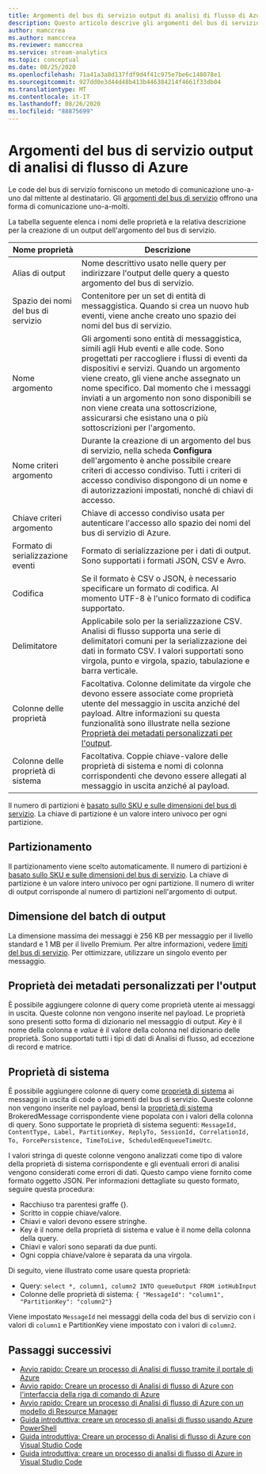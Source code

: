 ```yaml
---
title: Argomenti del bus di servizio output di analisi di flusso di Azure
description: Questo articolo descrive gli argomenti del bus di servizio come output per analisi di flusso di Azure.
author: mamccrea
ms.author: mamccrea
ms.reviewer: mamccrea
ms.service: stream-analytics
ms.topic: conceptual
ms.date: 08/25/2020
ms.openlocfilehash: 71a41a3a8d137fdf9d4f41c975e7be6c148078e1
ms.sourcegitcommit: 927dd0e3d44d48b413b446384214f4661f33db04
ms.translationtype: MT
ms.contentlocale: it-IT
ms.lasthandoff: 08/26/2020
ms.locfileid: "88875699"
---
```

# <a name="service-bus-topics-output-from-azure-stream-analytics"></a>Argomenti del bus di servizio output di analisi di flusso di Azure

Le code del bus di servizio forniscono un metodo di comunicazione uno-a-uno dal mittente al destinatario. Gli [argomenti del bus di servizio](https://msdn.microsoft.com/library/azure/hh367516.aspx) offrono una forma di comunicazione uno-a-molti.

La tabella seguente elenca i nomi delle proprietà e la relativa descrizione per la creazione di un output dell'argomento del bus di servizio.

| Nome proprietà | Descrizione |
| --- | --- |
| Alias di output |Nome descrittivo usato nelle query per indirizzare l'output delle query a questo argomento del bus di servizio. |
| Spazio dei nomi del bus di servizio |Contenitore per un set di entità di messaggistica. Quando si crea un nuovo hub eventi, viene anche creato uno spazio dei nomi del bus di servizio. |
| Nome argomento |Gli argomenti sono entità di messaggistica, simili agli Hub eventi e alle code. Sono progettati per raccogliere i flussi di eventi da dispositivi e servizi. Quando un argomento viene creato, gli viene anche assegnato un nome specifico. Dal momento che i messaggi inviati a un argomento non sono disponibili se non viene creata una sottoscrizione, assicurarsi che esistano una o più sottoscrizioni per l'argomento. |
| Nome criteri argomento |Durante la creazione di un argomento del bus di servizio, nella scheda **Configura** dell'argomento è anche possibile creare criteri di accesso condiviso. Tutti i criteri di accesso condiviso dispongono di un nome e di autorizzazioni impostati, nonché di chiavi di accesso. |
| Chiave criteri argomento |Chiave di accesso condiviso usata per autenticare l'accesso allo spazio dei nomi del bus di servizio di Azure. |
| Formato di serializzazione eventi |Formato di serializzazione per i dati di output. Sono supportati i formati JSON, CSV e Avro. |
| Codifica |Se il formato è CSV o JSON, è necessario specificare un formato di codifica. Al momento UTF-8 è l'unico formato di codifica supportato. |
| Delimitatore |Applicabile solo per la serializzazione CSV. Analisi di flusso supporta una serie di delimitatori comuni per la serializzazione dei dati in formato CSV. I valori supportati sono virgola, punto e virgola, spazio, tabulazione e barra verticale. |
| Colonne delle proprietà | Facoltativa. Colonne delimitate da virgole che devono essere associate come proprietà utente del messaggio in uscita anziché del payload. Altre informazioni su questa funzionalità sono illustrate nella sezione [Proprietà dei metadati personalizzati per l'output](#custom-metadata-properties-for-output). |
| Colonne delle proprietà di sistema | Facoltativa. Coppie chiave-valore delle proprietà di sistema e nomi di colonna corrispondenti che devono essere allegati al messaggio in uscita anziché al payload. |

Il numero di partizioni è [basato sullo SKU e sulle dimensioni del bus di servizio](../service-bus-messaging/service-bus-partitioning.md). La chiave di partizione è un valore intero univoco per ogni partizione.

## <a name="partitioning"></a>Partizionamento

Il partizionamento viene scelto automaticamente. Il numero di partizioni è [basato sullo SKU e sulle dimensioni del bus di servizio](../service-bus-messaging/service-bus-partitioning.md). La chiave di partizione è un valore intero univoco per ogni partizione. Il numero di writer di output corrisponde al numero di partizioni nell'argomento di output.

## <a name="output-batch-size"></a>Dimensione del batch di output

La dimensione massima dei messaggi è 256 KB per messaggio per il livello standard e 1 MB per il livello Premium. Per altre informazioni, vedere [limiti del bus di servizio](../service-bus-messaging/service-bus-quotas.md). Per ottimizzare, utilizzare un singolo evento per messaggio.

## <a name="custom-metadata-properties-for-output"></a>Proprietà dei metadati personalizzati per l'output

È possibile aggiungere colonne di query come proprietà utente ai messaggi in uscita. Queste colonne non vengono inserite nel payload. Le proprietà sono presenti sotto forma di dizionario nel messaggio di output. *Key* è il nome della colonna e *value* è il valore della colonna nel dizionario delle proprietà. Sono supportati tutti i tipi di dati di Analisi di flusso, ad eccezione di record e matrice.

## <a name="system-properties"></a>Proprietà di sistema

È possibile aggiungere colonne di query come [proprietà di sistema](https://docs.microsoft.com/dotnet/api/microsoft.servicebus.messaging.brokeredmessage?view=azure-dotnet#properties) ai messaggi in uscita di code o argomenti del bus di servizio. Queste colonne non vengono inserite nel payload, bensì la [proprietà di sistema](https://docs.microsoft.com/dotnet/api/microsoft.servicebus.messaging.brokeredmessage?view=azure-dotnet#properties) BrokeredMessage corrispondente viene popolata con i valori della colonna di query.
Sono supportate le proprietà di sistema seguenti: `MessageId, ContentType, Label, PartitionKey, ReplyTo, SessionId, CorrelationId, To, ForcePersistence, TimeToLive, ScheduledEnqueueTimeUtc`.

I valori stringa di queste colonne vengono analizzati come tipo di valore della proprietà di sistema corrispondente e gli eventuali errori di analisi vengono considerati come errori di dati.
Questo campo viene fornito come formato oggetto JSON. Per informazioni dettagliate su questo formato, seguire questa procedura:

* Racchiuso tra parentesi graffe {}.
* Scritto in coppie chiave/valore.
* Chiavi e valori devono essere stringhe.
* Key è il nome della proprietà di sistema e value è il nome della colonna della query.
* Chiavi e valori sono separati da due punti.
* Ogni coppia chiave/valore è separata da una virgola.

Di seguito, viene illustrato come usare questa proprietà:

* Query: `select *, column1, column2 INTO queueOutput FROM iotHubInput`
* Colonne delle proprietà di sistema: `{ "MessageId": "column1", "PartitionKey": "column2"}`

Viene impostato `MessageId` nei messaggi della coda del bus di servizio con i valori di `column1` e PartitionKey viene impostato con i valori di `column2`.

## <a name="next-steps"></a>Passaggi successivi

* [Avvio rapido: Creare un processo di Analisi di flusso tramite il portale di Azure](stream-analytics-quick-create-portal.md)
* [Avvio rapido: Creare un processo di Analisi di flusso di Azure con l'interfaccia della riga di comando di Azure](quick-create-azure-cli.md)
* [Avvio rapido: Creare un processo di Analisi di flusso di Azure con un modello di Resource Manager](quick-create-azure-resource-manager.md)
* [Guida introduttiva: creare un processo di analisi di flusso usando Azure PowerShell](stream-analytics-quick-create-powershell.md)
* [Guida introduttiva: Creare un processo di Analisi di flusso di Azure con Visual Studio Code](stream-analytics-quick-create-vs.md)
* [Guida introduttiva: creare un processo di analisi di flusso di Azure in Visual Studio Code](quick-create-vs-code.md)
